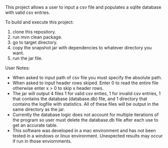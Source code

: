 This project allows a user to input a csv file and populates a sqlite database with valid csv entries.

To build and execute this project:
1. clone this repository.
2. run mvn clean package.
3. go to target directory.
4. copy the snapshot jar with dependencies to whatever directory you want.
5. run the jar file.

User Notes:
- When asked to input path of csv file you must specify the absolute path.
- When asked to input header rows skiped. Enter 0 to read the entire file otherwise enter x > 0 to skip x header rows.
- The jar will output 4 files 1 for valid csv enties, 1 for invalid csv entries, 1 that contains the database (database.db) file, and 1 directory that contains the logfile with statistics. All of these files will be output in the same directory as the jar.
- Currently the database logic does not account for multiple iterations of the program so user must delete the database.db file after each use to get an accurate table.
- This software was developed in a mac environment and has not been tested in a windows or linux environment. Unexpected results may occur if run in those enviornments.  
